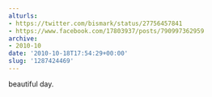```yaml
---
alturls:
- https://twitter.com/bismark/status/27756457841
- https://www.facebook.com/17803937/posts/790997362959
archive:
- 2010-10
date: '2010-10-18T17:54:29+00:00'
slug: '1287424469'
---
```


beautiful day.

